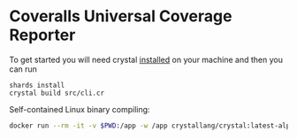 # Coveralls Universal Coverage Reporter

To get started you will need crystal [installed](https://crystal-lang.org/install/) on your machine and then you can run
```
shards install
crystal build src/cli.cr
```

Self-contained Linux binary compiling:
```bash
docker run --rm -it -v $PWD:/app -w /app crystallang/crystal:latest-alpine crystal build src/cli.cr -o cli --release --static --no-debug
```